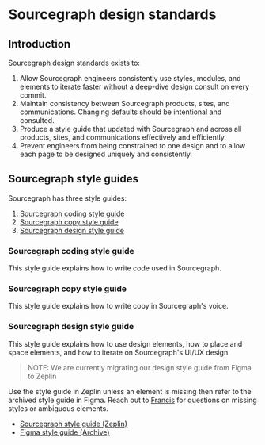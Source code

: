# Sourcegraph design standards

## Introduction

Sourcegraph design standards exists to:
1. Allow Sourcegraph engineers consistently use styles, modules, and elements to iterate faster without a deep-dive design consult on every commit.
2. Maintain consistency between Sourcegraph products, sites, and communications. Changing defaults should be intentional and consulted.
3. Produce a style guide that updated with Sourcegraph and across all products, sites, and communications effectively and efficiently.
4. Prevent engineers from being constrained to one design and to allow each page to be designed uniquely and consistently.


## Sourcegraph style guides

Sourcegraph has three style guides:
1. [Sourcegraph coding style guide](dev/style.md)
2. [Sourcegraph copy style guide](https://sourcegraph.com/github.com/sourcegraph/about/-/blob/STYLEGUIDE.md)
3. [Sourcegraph design style guide](https://app.zeplin.io/project/5bc8c49fb3930253e4588db1)

### Sourcegraph coding style guide

This style guide explains how to write code used in Sourcegraph.

### Sourcegraph copy style guide

This style guide explains how to write copy in Sourcegraph's voice.

### Sourcegraph design style guide

This style guide explains how to use design elements, how to place and space elements, and how to iterate on Sourcegraph's UI/UX design.

> NOTE: We are currently migrating our design style guide from Figma to Zeplin

Use the style guide in Zeplin unless an element is missing then refer to the archived style guide in Figma. Reach out to [Francis](mailto:francis@sourcegraph.com) for questions on missing styles or ambiguous elements.

- [Sourcegraph style guide (Zeplin)](https://app.zeplin.io/project/5bc8c49fb3930253e4588db1)
- [Figma style guide (Archive)](https://www.figma.com/file/BEzamzacHWao4WXkxunlBZ1j/styleguide__reboot)
